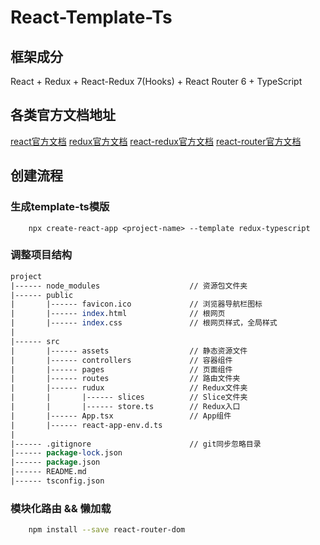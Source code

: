 # React-Template-Ts

## 框架成分
React + Redux + React-Redux 7(Hooks) + React Router 6 + TypeScript

## 各类官方文档地址
[react官方文档](https://react.docschina.org/)
[redux官方文档](https://www.redux.org.cn/)
[react-redux官方文档](https://react-redux.js.org/)
[react-router官方文档](https://reactrouter.com/)

## 创建流程

### 生成template-ts模版
``` shell
    npx create-react-app <project-name> --template redux-typescript
```

### 调整项目结构
``` pl
project
|------ node_modules                    // 资源包文件夹
|------ public
|       |------ favicon.ico             // 浏览器导航栏图标
|       |------ index.html              // 根网页
|       |------ index.css               // 根网页样式，全局样式
|
|------ src
|       |------ assets                  // 静态资源文件
|       |------ controllers             // 容器组件
|       |------ pages                   // 页面组件
|       |------ routes                  // 路由文件夹
|       |------ rudux                   // Redux文件夹
|       |       |------ slices          // Slice文件夹
|       |       |------ store.ts        // Redux入口
|       |------ App.tsx                 // App组件
|       |------ react-app-env.d.ts      
|
|------ .gitignore                      // git同步忽略目录
|------ package-lock.json
|------ package.json
|------ README.md
|------ tsconfig.json
```

### 模块化路由 && 懒加载
``` sh
    npm install --save react-router-dom
```